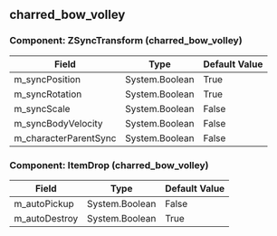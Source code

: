 ## charred_bow_volley

### Component: ZSyncTransform (charred_bow_volley)

|Field|Type|Default Value|
|---|---|---|
|m_syncPosition|System.Boolean|True|
|m_syncRotation|System.Boolean|True|
|m_syncScale|System.Boolean|False|
|m_syncBodyVelocity|System.Boolean|False|
|m_characterParentSync|System.Boolean|False|

### Component: ItemDrop (charred_bow_volley)

|Field|Type|Default Value|
|---|---|---|
|m_autoPickup|System.Boolean|False|
|m_autoDestroy|System.Boolean|True|

